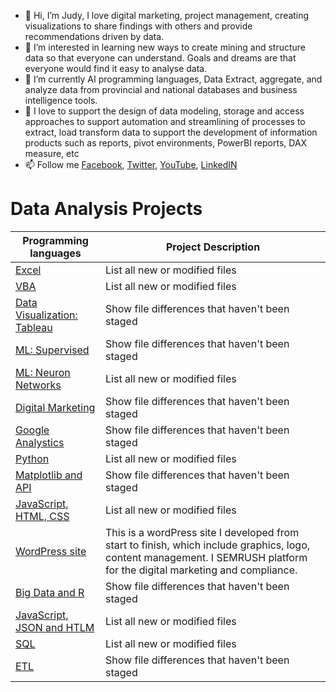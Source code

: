 - 👋 Hi, I’m Judy, I love digital marketing, project management, creating visualizations to share findings with others and provide recommendations driven by data.
- 👀 I’m interested in learning new ways to create mining and structure data  so that everyone can understand. Goals and dreams are that everyone would find it easy to analyse data.
- 🌱 I’m currently AI programming languages, Data Extract, aggregate, and analyze data from provincial and national databases and business intelligence tools.
- 💞️ I love to support the design of data modeling, storage and access approaches to support automation and streamlining of processes to extract, load transform data to support the development of information products such as reports, pivot environments, PowerBI reports, DAX measure, etc
- 📫 Follow  me [Facebook](https://www.facebook.com/ProjectMerge), [Twitter](https://twitter.com/PMerger), [YouTube](https://www.youtube.com/channel/UC7bCGshlt3BCtGTbhLyiyBA), [LinkedIN](https://www.linkedin.com/in/judy-murray-74a7b039/)

<!---
Judyhm2/Judyhm2 is a ✨ special ✨ repository because its `README.md` (this file) appears on your GitHub profile.
You can click the Preview link to take a look at your changes.
--->
# Data Analysis Projects

| Programming languages | Project Description |
| --- | --- |
|[Excel](https://github.com/Judyhm2/Excel)| List all new or modified files |
|[VBA](https://github.com/Judyhm2/VBA/tree/main)| List all new or modified files |
|[Data Visualization: Tableau]() | Show file differences that haven't been staged |
|[ML: Supervised](https://github.com/Judyhm2/Supervised_ML) | Show file differences that haven't been staged |
|[ML: Neuron Networks](https://github.com/Judyhm2/Neuron_Networks)| List all new or modified files |
|[Digital Marketing]() | Show file differences that haven't been staged |
|[Google Analystics]()| Show file differences that haven't been staged | 
|[Python](https://github.com/Judyhm2/Pandas_Module_4/tree/main)| List all new or modified files |
|[Matplotlib and API](https://github.com/Judyhm2/World_Weather/tree/main)| Show file differences that haven't been staged |
|[JavaScript, HTML, CSS]()| List all new or modified files |
|[WordPress site](https://masterslegal.com/)| This is a wordPress site I developed from start to finish, which include graphics, logo, content management. I SEMRUSH platform for the digital marketing and compliance. |
|[Big Data and R](https://github.com/Judyhm2/R_Analysis/tree/main)| Show file differences that haven't been staged |
|[JavaScript, JSON and HTLM](https://github.com/Judyhm2/JavaScript_HTML3/tree/main)| List all new or modified files |
|[SQL](https://github.com/Judyhm2/SQL/tree/main)| List all new or modified files |
|[ETL]() | Show file differences that haven't been staged |



